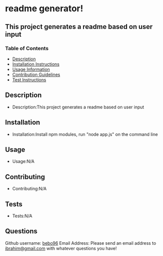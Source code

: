 
  
  # readme generator! 
  ## This project generates a readme based on user input 
  ### Table of Contents
  - [Description](#projectDescription)
  - [Installation Instructions](#installationInstructions)
  - [Usage Information](#usageInformation)
  - [Contribution Guidelines](#contributionGuidelines)
  - [Test Instructions](#testInstructions)
  
  
  ## Description
  - Description:This project generates a readme based on user input 

  ## Installation
  - Installation:Install npm modules, run "node app.js" on the command line 

  ## Usage
  - Usage:N/A

  ## Contributing
  - Contributing:N/A

  ## Tests
  - Tests:N/A

  ## Questions 
  Github username: [bebo96](https://github.com/bebo96)
  Email Address: Please send an email address to ibrahim@gmail.com with whatever questions you have! 
